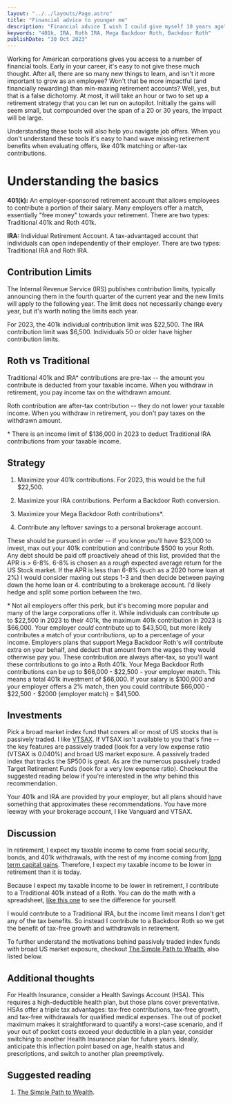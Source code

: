 ```yaml
---
layout: "../../layouts/Page.astro"
title: "Financial advice to younger me"
description: "Financial advice I wish I could give myself 10 years ago"
keywords: "401k, IRA, Roth IRA, Mega Backdoor Roth, Backdoor Roth"
publishDate: "30 Oct 2023"
---
```


Working for American corporations gives you access to a number of financial tools. Early in your career, it's easy to not give these much thought. After all, there are so many new things to learn, and isn't it more important to grow as an employee? Won't that be more impactful (and financially rewarding) than min-maxing retirement accounts? Well, yes, but that is a false dichotomy. At most, it will take an hour or two to set up a retirement strategy that you can let run on autopilot. Initially the gains will seem small, but compounded over the span of a 20 or 30 years, the impact will be large.

Understanding these tools will also help you navigate job offers. When you don't understand these tools it's easy to hand wave missing retirement benefits when evaluating offers, like 401k matching or after-tax contributions.

# Understanding the basics

**401(k):** An employer-sponsored retirement account that allows employees to contribute a portion of their salary. Many employers offer a match, essentially "free money" towards your retirement. There are two types: Traditional 401k and Roth 401k.

**IRA:** Individual Retirement Account. A tax-advantaged account that individuals can open independently of their employer. There are two types: Traditional IRA and Roth IRA.

## Contribution Limits

The Internal Revenue Service (IRS) publishes contribution limits, typically announcing them in the fourth quarter of the current year and the new limits will apply to the following year. The limit does not necessarily change every year, but it's worth noting the limits each year.

For 2023, the 401k individual contribution limit was $22,500. The IRA contribution limit was $6,500. Individuals 50 or older have higher contribution limits.

## Roth vs Traditional

Traditional 401k and IRA\* contributions are pre-tax -- the amount you contribute is deducted from your taxable income. When you withdraw in retirement, you pay income tax on the withdrawn amount.

Roth contribution are after-tax contribution -- they do not lower your taxable income. When you withdraw in retirement, you don't pay taxes on the withdrawn amount.

\* There is an income limit of $136,000 in 2023 to deduct Traditional IRA contributions from your taxable income.

## Strategy

1. Maximize your 401k contributions. For 2023, this would be the full $22,500.

2. Maximize your IRA contributions. Perform a Backdoor Roth conversion.

3. Maximize your Mega Backdoor Roth contributions\*.

4. Contribute any leftover savings to a personal brokerage account.

These should be pursued in order -- if you know you'll have $23,000 to invest, max out your 401k contribution and contribute $500 to your Roth. Any debt should be paid off proactively ahead of this list, provided that the APR is > 6-8%. 6-8% is chosen as a _rough_ expected average return for the US Stock market. If the APR is less than 6-8% (such as a 2020 home loan at 2%) I would consider maxing out steps 1-3 and then decide between paying down the home loan or 4. contributing to a brokerage account. I'd likely hedge and split some portion between the two.

\* Not all employers offer this perk, but it's becoming more popular and many of the large corporations offer it. While individuals can contribute up to $22,500 in 2023 to their 401k, the maximum 401k contribution in 2023 is $66,000. Your employer _could_ contribute up to $43,500, but more likely contributes a match of your contributions, up to a percentage of your income. Employers plans that support Mega Backdoor Roth's will contribute extra on your behalf, and deduct that amount from the wages they would otherwise pay you. These contribution are always after-tax, so you'll want these contributions to go into a Roth 401k. Your Mega Backdoor Roth contributions can be up to $66,000 - $22,500 - your employer match. This means a total 401k investment of $66,000. If your salary is $100,000 and your employer offers a 2% match, then you could contribute $66,000 - $22,500 - $2000 (employer match) = $41,500.

## Investments

Pick a broad market index fund that covers all or most of US stocks that is passively traded. I like [VTSAX](https://investor.vanguard.com/investment-products/mutual-funds/profile/vtsax). If VTSAX isn't available to you that's fine -- the key features are passively traded (look for a very low expense ratio (VTSAX is 0.040%) and broad US market exposure. A passively traded index that tracks the SP500 is great. As are the numerous passively traded Target Retirement Funds (look for a very low expense ratio). Checkout the suggested reading below if you're interested in the _why_ behind this recommendation.

Your 401k and IRA are provided by your employer, but all plans should have something that approximates these recommendations. You have more leeway with your brokerage account, I like Vanguard and VTSAX.

## Discussion

In retirement, I expect my taxable income to come from social security, bonds, and 401k withdrawals, with the rest of my income coming from [long term capital gains](https://www.nerdwallet.com/article/taxes/capital-gains-tax-rates#:~:text=Profits%20made%20on%20assets%20held,depending%20on%20your%20taxable%20income.). Therefore, I expect my taxable income to be lower in retirement than it is today.

Because I expect my taxable income to be lower in retirement, I contribute to a Traditional 401k instead of a Roth. You can do the math with a spreadsheet, [like this one](https://docs.google.com/spreadsheets/d/1a5y-1auqYTFgWVKGdt3GkUZ9RSahm3hgUYFQ7D0iJAM/edit#gid=0) to see the difference for yourself.

I would contribute to a Traditional IRA, but the income limit means I don't get any of the tax benefits. So instead I contribute to a Backdoor Roth so we get the benefit of tax-free growth and withdrawals in retirement.

To further understand the motivations behind passively traded index funds with broad US market exposure, checkout [The Simple Path to Wealth](https://www.amazon.com/Simple-Path-Wealth-financial-independence/dp/1533667926), also listed below.

## Additional thoughts

For Health Insurance, consider a Health Savings Account (HSA). This requires a high-deductible health plan, but those plans cover preventative. HSAs offer a triple tax advantages: tax-free contributions, tax-free growth, and tax-free withdrawals for qualified medical expenses. The out of pocket maximum makes it straightforward to quantify a worst-case scenario, and if your out of pocket costs exceed your deductible in a plan year, consider switching to another Health Insurance plan for future years. Ideally, anticipate this inflection point based on age, health status and prescriptions, and switch to another plan preemptively.

## Suggested reading

1. [The Simple Path to Wealth](https://www.amazon.com/Simple-Path-Wealth-financial-independence/dp/1533667926).
